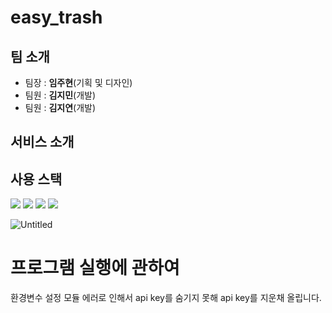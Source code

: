 # easy_trash

## 팀 소개
* 팀장 : **임주현**(기획 및 디자인)
* 팀원 : **김지민**(개발)
* 팀원 : **김지연**(개발)

## 서비스 소개


## 사용 스택
<img src="https://img.shields.io/badge/javascript-F7DF1E?style=for-the-badge&logo=javascript&logoColor=black">
<img src="https://img.shields.io/badge/expo-F7DF1E?style=for-the-badge&logo=javascript&logoColor=black">
<img src="https://img.shields.io/badge/google-#4285F4?style=for-the-badge&logo=javascript&logoColor=black">
<img src="https://img.shields.io/badge/kakao-F7DF1E?style=for-the-badge&logo=javascript&logoColor=black">

![Untitled](https://user-images.githubusercontent.com/88828307/180639945-f0d03f05-c6ca-479a-a30c-5a77e85871ed.png)

# 프로그램 실행에 관하여
환경변수 설정 모듈 에러로 인해서 api key를 숨기지 못해 api key를 지운채 올립니다. 
